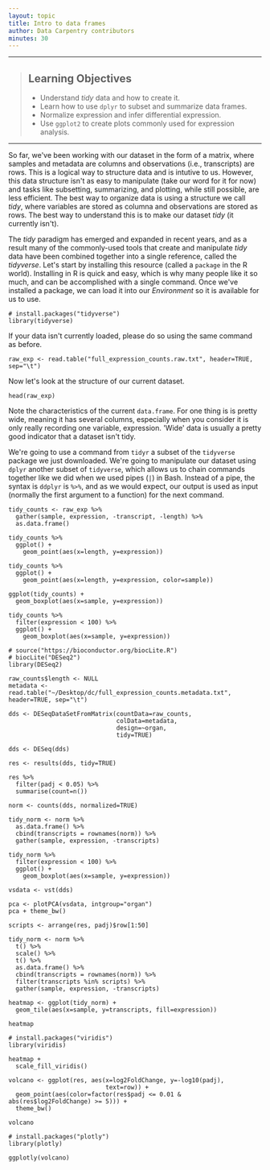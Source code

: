 ```yaml
---
layout: topic
title: Intro to data frames
author: Data Carpentry contributors
minutes: 30
---
```


------------

> ## Learning Objectives
>
> * Understand *tidy* data and how to create it.
> * Learn how to use `dplyr` to subset and summarize data frames.
> * Normalize expression and infer differential expression.
> * Use `ggplot2` to create plots commonly used for expression analysis.

------------

So far, we've been working with our dataset in the form of a matrix, where samples and metadata
are columns and observations (i.e., transcripts) are rows. This is a logical way to structure data and
is intutive to us. However, this data structure isn't as easy to manipulate (take our word for it for now)
and tasks like subsetting, summarizing, and plotting, while still possible, are less efficient. The best way
to organize data is using a structure we call *tidy*, where variables are stored as columna and observations
are stored as rows. The best way to understand this is to make our dataset *tidy* (it currently isn't).

The *tidy* paradigm has emerged and expanded in recent years, and as a result many of the commonly-used tools
that create and manipulate *tidy* data have been combined together into a single reference, called the 
*tidyverse*. Let's start by installing this resource (called a `package` in the R world). Installing in R is 
quick and easy, which is why many people like it so much, and can be accomplished with a single command. Once
we've installed a package, we can load it into our *Environment* so it is available for us to use.

```{r, eval=TRUE,  purl=FALSE}
# install.packages("tidyverse")
library(tidyverse)
```

If your data isn't currently loaded, please do so using the same command as before.

```{r, eval=TRUE,  purl=FALSE}
raw_exp <- read.table("full_expression_counts.raw.txt", header=TRUE, sep="\t")
```

Now let's look at the structure of our current dataset.

```{r, eval=TRUE,  purl=FALSE}
head(raw_exp)
```

Note the characteristics of the current `data.frame`. For one thing is is pretty wide, meaning it has several
columns, especially when you consider it is only really recording one variable, expression. 'Wide' data is
usually a pretty good indicator that a dataset isn't tidy.

We're going to use a command from `tidyr` a subset of the `tidyverse` package we just downloaded. We're going to 
manipulate our dataset using `dplyr` another subset of `tidyverse`, which allows us to chain commands together
like we did when we used pipes (`|`) in Bash. Instead of a pipe, the syntax is `ddplyr` is `%>%`, and as we would
expect, our output is used as input (normally the first argument to a function) for the next command.

```{r, eval=TRUE,  purl=FALSE}
tidy_counts <- raw_exp %>% 
  gather(sample, expression, -transcript, -length) %>%
  as.data.frame()
```

```{r, eval=TRUE,  purl=FALSE}
tidy_counts %>%
  ggplot() +
    geom_point(aes(x=length, y=expression))
```

```{r, eval=TRUE,  purl=FALSE}
tidy_counts %>%
  ggplot() +
    geom_point(aes(x=length, y=expression, color=sample))
```

```{r, eval=TRUE,  purl=FALSE}
ggplot(tidy_counts) +
  geom_boxplot(aes(x=sample, y=expression))
```

```{r, eval=TRUE,  purl=FALSE}
tidy_counts %>%
  filter(expression < 100) %>%
  ggplot() +
    geom_boxplot(aes(x=sample, y=expression))
```

```{r, eval=TRUE,  purl=FALSE}
# source("https://bioconductor.org/biocLite.R")
# biocLite("DESeq2")
library(DESeq2)
```

```{r, eval=TRUE,  purl=FALSE}
raw_counts$length <- NULL
metadata <- read.table("~/Desktop/dc/full_expression_counts.metadata.txt", header=TRUE, sep="\t")
```

```{r, eval=TRUE,  purl=FALSE}
dds <- DESeqDataSetFromMatrix(countData=raw_counts, 
                              colData=metadata, 
                              design=~organ, 
                              tidy=TRUE)
```

```{r, eval=TRUE,  purl=FALSE}
dds <- DESeq(dds)
```

```{r, eval=TRUE,  purl=FALSE}
res <- results(dds, tidy=TRUE)
```

```{r, eval=TRUE,  purl=FALSE}
res %>% 
  filter(padj < 0.05) %>%
  summarise(count=n())
```

```{r, eval=TRUE,  purl=FALSE}
norm <- counts(dds, normalized=TRUE)
```

```{r, eval=TRUE,  purl=FALSE}
tidy_norm <- norm %>% 
  as.data.frame() %>%
  cbind(transcripts = rownames(norm)) %>%
  gather(sample, expression, -transcripts)
```

```{r, eval=TRUE,  purl=FALSE}
tidy_norm %>% 
  filter(expression < 100) %>%
  ggplot() +
    geom_boxplot(aes(x=sample, y=expression))
```

```{r, eval=TRUE,  purl=FALSE}
vsdata <- vst(dds)
```

```{r, eval=TRUE,  purl=FALSE}
pca <- plotPCA(vsdata, intgroup="organ")
pca + theme_bw()
```

```{r, eval=TRUE,  purl=FALSE}
scripts <- arrange(res, padj)$row[1:50]
```

```{r, eval=TRUE,  purl=FALSE}
tidy_norm <- norm %>% 
  t() %>%
  scale() %>%
  t() %>% 
  as.data.frame() %>%
  cbind(transcripts = rownames(norm)) %>%
  filter(transcripts %in% scripts) %>%
  gather(sample, expression, -transcripts)
```

```{r, eval=TRUE,  purl=FALSE}
heatmap <- ggplot(tidy_norm) +
  geom_tile(aes(x=sample, y=transcripts, fill=expression))

heatmap
```

```{r, eval=TRUE,  purl=FALSE}
# install.packages("viridis")
library(viridis)

heatmap +
  scale_fill_viridis()
```

```{r, eval=TRUE,  purl=FALSE}
volcano <- ggplot(res, aes(x=log2FoldChange, y=-log10(padj),
                           text=row)) +
  geom_point(aes(color=factor(res$padj <= 0.01 & abs(res$log2FoldChange) >= 5))) + 
  theme_bw()

volcano
```

```{r, eval=TRUE,  purl=FALSE}
# install.packages("plotly")
library(plotly)

ggplotly(volcano)
```
